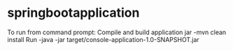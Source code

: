 # springbootapplication
To run from command prompt:
Compile and build application jar
-mvn clean install
Run
-java -jar target/console-application-1.0-SNAPSHOT.jar 
